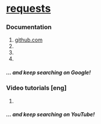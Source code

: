 # [requests](https://github.com/psf/requests)
### Documentation
1. [github.com](https://github.com/psf/requests)
2. []()
3. []()
4. []()
##### ... and keep searching on Google!
### Video tutorials [eng]
1. []()
##### ... and keep searching on YouTube!